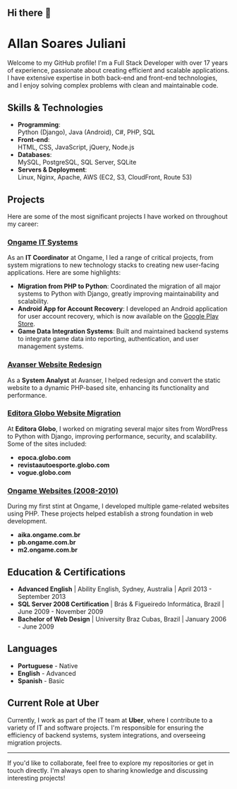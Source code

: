 ## Hi there 👋

<!--
**allanjuliani/allanjuliani** is a ✨ _special_ ✨ repository because its `README.md` (this file) appears on your GitHub profile.

Here are some ideas to get you started:

- 🔭 I’m currently working on ...
- 🌱 I’m currently learning ...
- 👯 I’m looking to collaborate on ...
- 🤔 I’m looking for help with ...
- 💬 Ask me about ...
- 📫 How to reach me: ...
- 😄 Pronouns: ...
- ⚡ Fun fact: ...
-->

# Allan Soares Juliani

Welcome to my GitHub profile! I'm a Full Stack Developer with over 17 years of experience, passionate about creating efficient and scalable applications. I have extensive expertise in both back-end and front-end technologies, and I enjoy solving complex problems with clean and maintainable code.

## Skills & Technologies

- **Programming**:  
  Python (Django), Java (Android), C#, PHP, SQL
- **Front-end**:  
  HTML, CSS, JavaScript, jQuery, Node.js
- **Databases**:  
  MySQL, PostgreSQL, SQL Server, SQLite
- **Servers & Deployment**:  
  Linux, Nginx, Apache, AWS (EC2, S3, CloudFront, Route 53)
  
## Projects

Here are some of the most significant projects I have worked on throughout my career:

### [Ongame IT Systems](https://www.ongame.net)
As an **IT Coordinator** at Ongame, I led a range of critical projects, from system migrations to new technology stacks to creating new user-facing applications. Here are some highlights:

- **Migration from PHP to Python**: Coordinated the migration of all major systems to Python with Django, greatly improving maintainability and scalability.
- **Android App for Account Recovery**: I developed an Android application for user account recovery, which is now available on the [Google Play Store](https://play.google.com/store/apps/details?id=net.ongame).
- **Game Data Integration Systems**: Built and maintained backend systems to integrate game data into reporting, authentication, and user management systems.

### [Avanser Website Redesign](https://www.avanser.com.au)
As a **System Analyst** at Avanser, I helped redesign and convert the static website to a dynamic PHP-based site, enhancing its functionality and performance. 

### [Editora Globo Website Migration](https://corp.editoraglobo.globo.com)
At **Editora Globo**, I worked on migrating several major sites from WordPress to Python with Django, improving performance, security, and scalability. Some of the sites included:
- **epoca.globo.com**
- **revistaautoesporte.globo.com**
- **vogue.globo.com**

### [Ongame Websites (2008-2010)](http://www.ongame.com.br)
During my first stint at Ongame, I developed multiple game-related websites using PHP. These projects helped establish a strong foundation in web development.

- **aika.ongame.com.br**
- **pb.ongame.com.br**
- **m2.ongame.com.br**

## Education & Certifications

- **Advanced English** | Ability English, Sydney, Australia | April 2013 - September 2013
- **SQL Server 2008 Certification** | Brás & Figueiredo Informática, Brazil | June 2009 - November 2009
- **Bachelor of Web Design** | University Braz Cubas, Brazil | January 2006 - June 2009

## Languages

- **Portuguese** - Native
- **English** - Advanced
- **Spanish** - Basic

## Current Role at Uber

Currently, I work as part of the IT team at **Uber**, where I contribute to a variety of IT and software projects. I'm responsible for ensuring the efficiency of backend systems, system integrations, and overseeing migration projects.

---

If you'd like to collaborate, feel free to explore my repositories or get in touch directly. I'm always open to sharing knowledge and discussing interesting projects!
